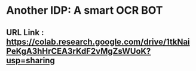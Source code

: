 # Another IDP: A smart OCR BOT
## URL Link : https://colab.research.google.com/drive/1tkNaiPeKgA3hHrCEA3rKdF2vMgZsWUoK?usp=sharing

